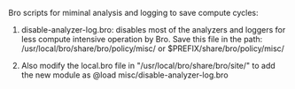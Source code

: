 Bro scripts for miminal analysis and logging to save compute cycles:

1. disable-analyzer-log.bro: disables most of the analyzers and loggers for less compute intensive operation by Bro.
Save this file in the path: /usr/local/bro/share/bro/policy/misc/ or $PREFIX/share/bro/policy/misc/

2. Also modify the local.bro file in "/usr/local/bro/share/bro/site/" to add the new module as
@load misc/disable-analyzer-log.bro
